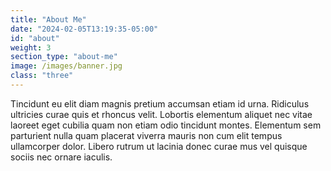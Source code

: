 ```yaml
---
title: "About Me"
date: "2024-02-05T13:19:35-05:00"
id: "about"
weight: 3
section_type: "about-me"
image: /images/banner.jpg
class: "three"
---
```


Tincidunt eu elit diam magnis pretium accumsan etiam id urna. Ridiculus ultricies curae quis et rhoncus velit. Lobortis elementum aliquet nec vitae laoreet eget cubilia quam non etiam odio tincidunt montes. Elementum sem parturient nulla quam placerat viverra mauris non cum elit tempus ullamcorper dolor. Libero rutrum ut lacinia donec curae mus vel quisque sociis nec ornare iaculis.

